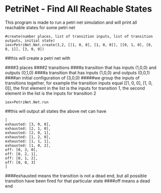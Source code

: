 # PetriNet - Find All Reachable States

This program is made to run a petri net simulation and will print all reachable states for some petri net
 
    #create(number places, list of transition inputs, list of transition outputs, initial state)
    iex>PetriNet.Net.create(3,2, [[1, 0, 0], [1, 0, 0]], [[0, 1, 0], [0, 0, 1]], [3, 0, 0])
##this will create a petri net with

####3 places
####2 transitions
####a transition that has inputs (1,0,0) and outputs (0,1,0)
####a transition that has inputs (1,0,0) and outputs (0,0,1)
####an initial configuration of (3,0,0)
#####we group the inputs of transitions together, for example the transition inputs equal [[1, 0, 0], [1, 0, 0]], the first element in the list is the inputs for transition 1, the second element in the list is the inputs for transition 2

    iex>PetriNet.Net.run      
##this will output all states the above net can have                                                                              
    
    [
    exhausted: [3, 0, 0], 
    exhausted: [2, 1, 0], 
    exhausted: [2, 0, 1],                                                                                     
    exhausted: [1, 2, 0], 
    exhausted: [1, 1, 1], 
    exhausted: [1, 0, 2],                                                                                     
    off: [0, 3, 0], 
    off: [0, 2, 1], 
    off: [0, 1, 2], 
    off: [0, 0, 3]
    ] 

####exhausted means the transition is not a dead end, but all possible transition have been fired for that particular state
####off means a dead end
